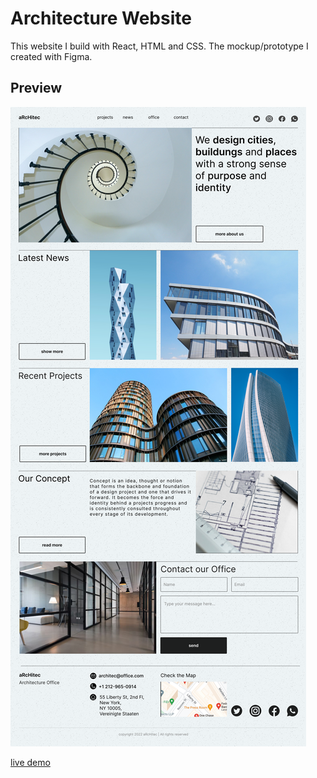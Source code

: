 # Architecture Website 

This website I build with React, HTML and CSS.
The mockup/prototype I created with Figma.

## Preview

![screenshot](./src/assets/screenshot-project-architecture.png)


[live demo](https://github.com/facebook/create-react-app)
